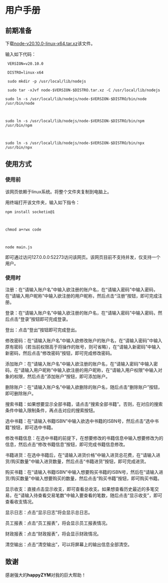 # 用户手册

## 前期准备

下载[node-v20.10.0-linux-x64.tar.xz](https://nodejs.org/dist/v20.10.0/node-v20.10.0-linux-x64.tar.xz)该文件。

输入如下代码：

```
 VERSION=v20.10.0

 DISTRO=linux-x64

 sudo mkdir -p /usr/local/lib/nodejs

 sudo tar -xJvf node-$VERSION-$DISTRO.tar.xz -C /usr/local/lib/nodejs
```

```
sudo ln -s /usr/local/lib/nodejs/node-$VERSION-$DISTRO/bin/node /usr/bin/node



sudo ln -s /usr/local/lib/nodejs/node-$VERSION-$DISTRO/bin/npm /usr/bin/npm



sudo ln -s /usr/local/lib/nodejs/node-$VERSION-$DISTRO/bin/npx /usr/bin/npx
```

## 使用方式

### 使用前

该网页依赖于linux系统。将整个文件夹复制到电脑上。

用终端打开该文件夹，输入如下指令：

```
npm install socketio@1



chmod a+rwx code



node main.js
```

即可通过访问127.0.0.0:52273访问该网页。该网页目前不支持并发，仅支持一个用户。

### 使用时

注册：在“请输入账户名”中输入欲注册的账户名，在“请输入密码”中输入密码，在“请输入用户昵称”中输入欲注册的用户昵称，然后点击“注册”按钮，即可完成注册。

登录：在“请输入账户名”中输入欲注册的账户名，在“请输入密码”中输入密码，然后点击“登录”按钮即可完成登录。

登出：点击“登出”按钮即可完成登出。

修改密码：在“请输入账户名”中输入欲修改账户的账户名，在“请输入密码”中输入原有密码（若当前权限高于将操作的账号，则可省略），在“请输入新密码”中输入新密码，然后点击“修改密码”按钮，即可完成修改密码。

添加账户：在“请输入账户名”中输入欲注册的账户名，在“请输入密码”中输入密码，在“请输入用户昵称”中输入欲注册的用户昵称，在“请输入用户权限”中输入对象的权限，然后点击“添加账户”按钮，即可添加账户。

删除账户：在“请输入账户名”中输入欲删除的账户名，随后点击“删除账户”按钮，即可删除账户。

搜索书籍：如果想要显示全部书籍，请点击“搜索全部书籍”。否则，在对应的搜索条件中输入限制条件，再点击对应的搜索按钮。

选中书籍：在“请输入书籍ISBN”中输入欲选中书籍的ISBN号，然后点击“选中书籍”按钮，即可选中书籍。

修改书籍信息：在选中书籍的前提下，在想要修改的书籍信息中输入想要修改为的信息，然后点击“修改书籍信息”按钮，即可完成书籍信息修改。

书籍进货：在选中书籍后，在“请输入进货价格”中输入进货总花费，在“请输入进货/购买数量”中输入进货数量，然后点击“书籍进货”按钮，即可完成进货。

购买书籍：在“请输入书籍ISBN”中输入想要购买书籍的ISBN号，然后在“请输入进货/购买数量”中输入想要购买的数量，然后点击“购买书籍”按钮，即可购买书籍。

显示收支：直接点击显示收支，即可查看总收支。如果想查看历史最近的多笔交易，在“请输入待查看交易笔数”中输入要查看的笔数，随后点击“显示收支”，即可查看收支情况。

显示日志：点击“显示日志”将会显示总日志。

员工报表：点击“员工报表”，将会显示员工报表情况。

财政报表：点击“财政报表”，将会显示财政情况。

清空输出：点击“清空输出”，可以将屏幕上的输出信息全部清空。

## 致谢

感谢强大的**happyZYM**对我的巨大帮助！
